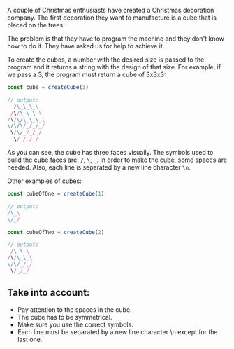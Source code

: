 A couple of Christmas enthusiasts have created a Christmas decoration company. The first decoration they want to manufacture is a cube that is placed on the trees.

The problem is that they have to program the machine and they don't know how to do it. They have asked us for help to achieve it.

To create the cubes, a number with the desired size is passed to the program and it returns a string with the design of that size. For example, if we pass a 3, the program must return a cube of 3x3x3:

```js
const cube = createCube(3)

// output:
  /\_\_\_\
 /\/\_\_\_\
/\/\/\_\_\_\
\/\/\/_/_/_/
 \/\/_/_/_/
  \/_/_/_/
```

As you can see, the cube has three faces visually. The symbols used to build the cube faces are: `/`, `\`, `_`. In order to make the cube, some spaces are needed. Also, each line is separated by a new line character `\n`.

Other examples of cubes:

```js
const cubeOfOne = createCube(1)

// output:
/\_\
\/_/
```

```js
const cubeOfTwo = createCube(2)

// output:
 /\_\_\
/\/\_\_\
\/\/_/_/
 \/_/_/
```

## Take into account:

- Pay attention to the spaces in the cube.
- The cube has to be symmetrical.
- Make sure you use the correct symbols.
- Each line must be separated by a new line character \n except for the last one.